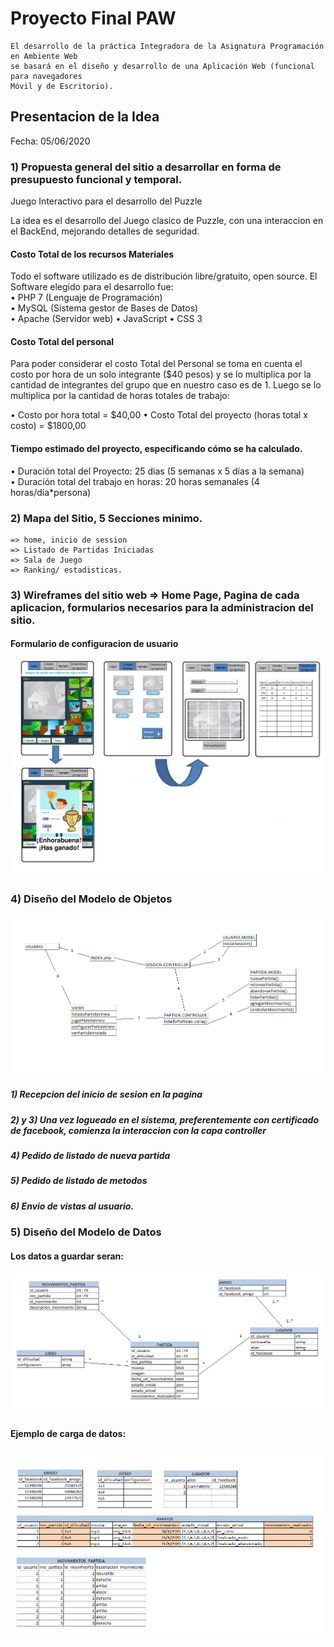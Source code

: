 # Proyecto Final PAW

```
El desarrollo de la práctica Integradora de la Asignatura Programación en Ambiente Web
se basará en el diseño y desarrollo de una Aplicación Web (funcional para navegadores
Móvil y de Escritorio).
```

## Presentacion de la Idea 
Fecha: 05/06/2020<br>
### 1)   Propuesta general del sitio a desarrollar en forma de presupuesto funcional y temporal.

Juego Interactivo para el desarrollo del Puzzle

La idea es el desarrollo del Juego clasico de Puzzle, con una interaccion en el BackEnd, mejorando detalles de seguridad. 

#### Costo Total de los recursos Materiales							
Todo el software utilizado es de distribución libre/gratuito, open source. El Software elegido para el desarrollo fue:														
•	PHP 7 (Lenguaje de Programación)						
•	MySQL (Sistema gestor de Bases de Datos)						
•	Apache (Servidor web)
•   JavaScript
•   CSS 3

#### Costo Total del personal	

Para poder considerar el costo Total del Personal se toma en cuenta el costo por hora de un solo integrante ($40 pesos) y se lo multiplica por la cantidad de integrantes del grupo que en nuestro caso es de 1. Luego se lo multiplica por  la cantidad de horas totales de trabajo:

•	Costo por hora total =  $40,00
•	Costo Total del proyecto (horas total x costo)	=  $1800,00

#### Tiempo estimado del proyecto, especificando cómo se ha calculado.

•	Duración total del Proyecto: 	     25 dias (5 semanas x 5 días a la semana)		
•	Duración total del trabajo en horas: 	20 horas semanales (4 horas/día*persona) 


### 2)   Mapa del Sitio, 5 Secciones minimo.

    => home, inicio de session
    => Listado de Partidas Iniciadas
    => Sala de Juego
    => Ranking/ estadisticas.

### 3)   Wireframes del sitio web => Home Page, Pagina de cada aplicacion, formularios necesarios para la administracion del sitio.

#### Formulario de configuracion de usuario

![imagen wireframe](modelos/wireframe.png) 


### 4)   Diseño del Modelo de Objetos

![imagen wireframe](modelos/diagramaMVC.png)

##### 1) Recepcion del inicio de sesion en la pagina
##### 2) y 3) Una vez logueado en el sistema,  preferentemente con certificado de facebook, comienza la interaccion con la capa controller
##### 4) Pedido de listado de nueva partida
##### 5) Pedido de listado de metodos
##### 6) Envio de vistas al usuario. 

### 5)   Diseño del Modelo de Datos

#### Los datos a guardar seran: 

![imagen wireframe](modelos/DER.png)

#### Ejemplo de carga de datos: 

![imagen wireframe](modelos/ejemplo-cargarDatosDER.png)

